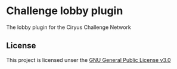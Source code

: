 # Challenge lobby plugin

The lobby plugin for the Ciryus Challenge Network

## License
This project is licensed unser the [GNU General Public License v3.0](https://github.com/CiryusMedia/ChallengeLobbyPlugin/blob/master/LICENSE)
